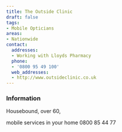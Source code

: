```yaml
---
title: The Outside Clinic
draft: false
tags:
- Mobile Opticians
areas:
- Nationwide
contact:
  addresses:
  - Working with Lloyds Pharmacy
  phone:
  - '0800 95 49 100'
  web_addresses:
  - http://www.outsideclinic.co.uk
---
```


### Information
Housebound, over 60, 

mobile services in your home  0800 85 44 77

